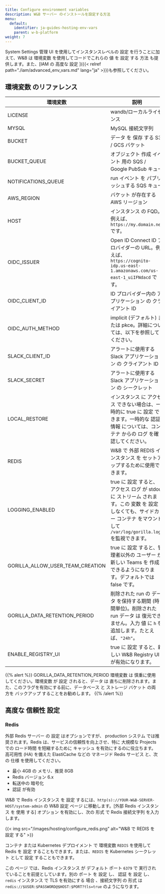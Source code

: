 ```yaml
---
title: Configure environment variables
description: W&B サーバー のインストールを設定する方法
menu:
  default:
    identifier: ja-guides-hosting-env-vars
    parent: w-b-platform
weight: 7
---
```


System Settings 管理 UI を使用してインスタンスレベルの 設定 を行うことに加えて、W&B は 環境変数 を使用してコードでこれらの 値 を 設定 する 方法 も提供します。また、[IAM の 高度な 設定 ]({{< relref path="./iam/advanced_env_vars.md" lang="ja" >}})も参照してください。

## 環境変数 のリファレンス

| 環境変数                         | 説明                                                                                                                                                                             |
|----------------------------------|------------------------------------------------------------------------------------------------------------------------------------------------------------------------------------------|
| LICENSE                          | wandb/ローカルライセンス                                                                                                                                                           |
| MYSQL                            | MySQL 接続文字列                                                                                                                                                                     |
| BUCKET                           | データ を 保存 する S3 / GCS バケット                                                                                                                                                    |
| BUCKET_QUEUE                     | オブジェクト 作成 イベント 用の SQS / Google PubSub キュー                                                                                                                              |
| NOTIFICATIONS_QUEUE              | run イベント を パブリッシュする SQS キュー                                                                                                                                             |
| AWS_REGION                       | バケット が存在する AWS リージョン                                                                                                                                                     |
| HOST                             | インスタンス の FQD。例えば、`https://my.domain.net` です。                                                                                                       |
| OIDC_ISSUER                      | Open ID Connect ID プロバイダーの URL。例えば、`https://cognito-idp.us-east-1.amazonaws.com/us-east-1_uiIFNdacd` です。 |
| OIDC_CLIENT_ID                   | ID プロバイダー内の アプリケーション の クライアント ID                                                                                                                                   |
| OIDC_AUTH_METHOD                 | implicit (デフォルト) または pkce。詳細については、以下を参照してください。                                                                                                                                   |
| SLACK_CLIENT_ID                  | アラートに使用する Slack アプリケーション の クライアント ID                                                                                                                        |
| SLACK_SECRET                     | アラートに使用する Slack アプリケーション の シークレット                                                                                                                           |
| LOCAL_RESTORE                    | インスタンス に アクセス できない場合は、一時的に true に 設定 できます。一時的な 認証情報 については、コンテナ からの ログ を確認してください。                                              |
| REDIS                            | W&B で 外部 REDIS インスタンス を セットアップするために使用できます。                                                                                                                              |
| LOGGING_ENABLED                  | true に 設定 すると、 アクセス ログ が stdout に ストリーム されます。この 変数 を 設定 しなくても、サイドカー コンテナ をマウントして `/var/log/gorilla.log` を監視できます。                              |
| GORILLA_ALLOW_USER_TEAM_CREATION | true に 設定 すると、管理者以外の ユーザー が 新しい Teams を 作成 できるようになります。デフォルトでは false です。                                                                                                         |
| GORILLA_DATA_RETENTION_PERIOD | 削除された run の データ を保持する期間 (時間単位)。削除された run データ は 復元できません。入力 値 に `h` を追加します。たとえば、`"24h"`。 |
| ENABLE_REGISTRY_UI               |  true に 設定 すると、新しい W&B Registry UI が有効になります。            |

{{% alert %}}
GORILLA_DATA_RETENTION_PERIOD 環境変数 は 慎重に使用してください。環境変数 が 設定 されると、データ は 直ちに削除されます。また、このフラグを有効にする前に、データベース と ストレージ バケット の両方を バックアップ することをお勧めします。
{{% /alert %}}

## 高度な 信頼性 設定

### Redis

外部 Redis サーバー の 設定 はオプションですが、 production システム では推奨されます。Redis は、サービスの信頼性を向上させ、特に 大規模な Projects での ロード時間 を短縮するために キャッシュ を有効にするのに役立ちます。高可用性 (HA) を備えた ElastiCache などの マネージド Redis サービス と、次の 仕様 を使用してください。

- 最小 4GB の メモリ、推奨 8GB
- Redis バージョン 6.x
- 転送中の 暗号化
- 認証 が有効

W&B で Redis インスタンス を 設定 するには、`http(s)://YOUR-W&B-SERVER-HOST/system-admin` の W&B 設定 ページ に移動します。[外部 Redis インスタンス を 使用 する] オプション を有効にし、次の 形式 で Redis 接続文字列 を入力します。

{{< img src="/images/hosting/configure_redis.png" alt="W&B で REDIS を 設定 する" >}}

コンテナ または Kubernetes デプロイメント で 環境変数 `REDIS` を使用して Redis を 設定 することもできます。または、`REDIS` を Kubernetes シークレット として 設定 することもできます。

この ページ では、Redis インスタンス が デフォルト ポート `6379` で 実行されていることを前提としています。別の ポート を 設定 し、 認証 を 設定 し、`redis` インスタンス で TLS を有効にする 場合 、接続文字列 の 形式 は `redis://$USER:$PASSWORD@$HOST:$PORT?tls=true` のようになります。
